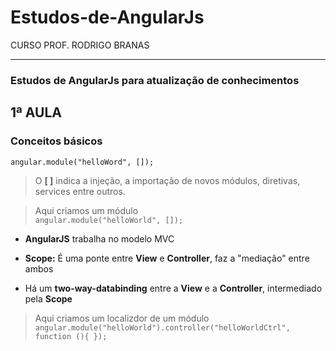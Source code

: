 # Estudos-de-AngularJs  

CURSO PROF. RODRIGO BRANAS  
****  

 ### Estudos de AngularJs para atualização de conhecimentos

## 1ª AULA  
### Conceitos básicos

`angular.module("helloWord", []);`  
> O **[ ]** indica a injeção, a importação de novos módulos, diretivas, services entre outros.  

>Aqui criamos um módulo  
`angular.module("helloWorld", []);`

* **AngularJS** trabalha no modelo MVC  
  
* **Scope:** É uma ponte entre **View** e **Controller**, faz a "mediação" entre ambos
   
* Há um **two-way-databinding** entre a **View** e a **Controller**, intermediado pela **Scope**  
  
> Aqui criamos um localizdor de um módulo  
`angular.module("helloWorld").controller("helloWorldCtrl", function (){ });`
